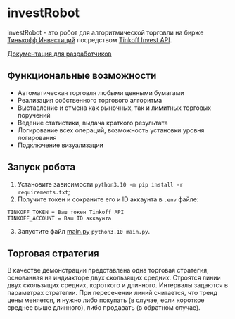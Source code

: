 # investRobot

investRobot - это робот для алгоритмической торговли на бирже [Тинькофф Инвестиций](https://www.tinkoff.ru/invest/)
посредством [Tinkoff Invest API](https://github.com/Tinkoff/investAPI).

[Документация для разработчиков](https://karpp.github.io/investRobot/)

## Функциональные возможности

* Автоматическая торговля любыми ценными бумагами
* Реализация собственного торгового алгоритма
* Выставление и отмена как рыночных, так и лимитных торговых поручений
* Ведение статистики, выдача краткого результата
* Логирование всех операций, возможность установки уровня логирования
* Подключение визуализации


## Запуск робота

1. Установите зависимости `python3.10 -m pip install -r requirements.txt`;
2. Получите токен и сохраните его и ID аккаунта в `.env` файле: 
```
TINKOFF_TOKEN = Ваш токен Tinkoff API
TINKOFF_ACCOUNT = Ваш ID аккаунта
```
3. Запустите файл [main.py](main.py) `python3.10 main.py`.

## Торговая стратегия

В качестве демонстрации представлена одна торговая стратегия, основанная на индиакторе двух скользящих средних.
Строятся линии двух скользящих средних, короткого и длинного. Интервалы задаются в параметрах стратегии.
При пересечении линий считается, что тренд цены меняется, и нужно либо покупать (в случае, если короткое среднее выше
длинного), либо продавать (в обратном случае).
